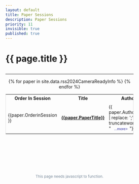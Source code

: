 ```yaml
---
layout: default
title: Paper Sessions
description: Paper Sessions
priority: 11
invisible: true
published: true
---
```


<div class="page" id="inner-content">
<style>
* {
  box-sizing: border-box;
}
#myTable {
  border-collapse: collapse;
  width: 100%;
  border: 1px solid #ddd;
  font-size: 100%;
}

#myTable th, #myTable td {
  text-align: left;
  padding: 12px;
}

#myTable tr {
  border-bottom: 1px solid #ddd;
}

#myTable tr.header, #myTable tr:hover {
  background-color: #f1f1f1;
}
</style>

<h1 class="page-title">{{ page.title }}</h1>
<br/>

<div style="width: 100%; text-align: center;">
<div style="width: 100%; text-align: center; margin-top: -20px;  margin-bottom: 15px;">
  <i id="chairedby"></i>
</div>
<div class="paper-authors">
<div class="paper-author-box">
    <div id="c1" class="paper-author-name"></div>
    <div id="c1a" class="paper-author-uni"></div>
</div>
<div class="paper-author-box">
    <div id="c2" class="paper-author-name"></div>
    <div id="c2a" class="paper-author-uni"></div>
</div>
</div>
<hr>

<table id="myTable">
  <tr class="toprowHeader">
    <th>Order In Session</th>
    <th>Title</th>
    <th>Authors</th>
  </tr>
 {% for paper in site.data.rss2024CameraReadyInfo %}
 <tr session="{{ paper.SessionName }}">
    <td width="5%" height="100px">{{paper.OrderinSession }}</td>
    <td width="45%" height="100px" ><a href="{{ site.baseurl }}/program/papers/{{ paper.PaperIDZeroes
}}/"><b>{{paper.PaperTitle}}</b></a></td>
    <!-- <td width="40%" height="100px">{{paper.AuthorNames | replace: ';', ','}}</td> -->
    <td width="40%" height="100px">{{ paper.AuthorNames | replace: ';', ',' | truncatewords: 40, "&nbsp;<button type='button' class='collapsible' style='border:none;background:none;font-size:smaller;color:#222299;'>...more&gt;</button>"}}
      <div class="content" style="display:none; padding-top:20px;">
        {{ paper.AuthorNames | replace: ';', ','}}
      </div>
    </td>
  </tr>
{% endfor %}
</table>

<br>

<script>
(function($) {
    $.QueryString = (function(a) {
        if (a == "") return {};
        var b = {};
        for (var i = 0; i < a.length; ++i)
        {
            var p=a[i].split('=');
            if (p.length != 2) continue;
            b[p[0]] = decodeURIComponent(p[1].replace(/\+/g, " "));
        }
        return b;
    })(window.location.search.substr(1).split('&'))
})(jQuery);
 
// Usage


var $rows = $('#myTable tr');
$(document).ready(function() {
    dirtyParam = jQuery.QueryString["session"];
    sessionName = dirtyParam.replaceAll('%20', ' ').replaceAll('%26','&');
    searchKey = "tr[session='"+ sessionName +"'],.toprowHeader";
    $rows.hide().filter(searchKey).show();
    $(".page-title").text("Session "+sessionName);


    param = jQuery.QueryString["c1"];
    if(param)
    {
      $("#chairedby").text("Chaired By");
    }
    param = jQuery.QueryString["c1"];
    if(param)
    {
      name = param.replaceAll('%20', ' ').replaceAll('%26','&');
      $("#c1").text(name);
    }
    param = jQuery.QueryString["c2"];
    if(param)
    {
      name = param.replaceAll('%20', ' ').replaceAll('%26','&');
      $("#c2").text(name);
    }
    param = jQuery.QueryString["c1a"];
    if(param)
    {
      name = param.replaceAll('%20', ' ').replaceAll('%26','&');
      $("#c1a").text(name);
    }
    param = jQuery.QueryString["c2a"];
    if(param)
    {
      name = param.replaceAll('%20', ' ').replaceAll('%26','&');
      $("#c2a").text(name);
    }
});
</script>


<script>
var coll = document.getElementsByClassName("collapsible");
var i;

for (i = 0; i < coll.length; i++) {
  coll[i].addEventListener("click", function() {
    this.classList.toggle("active");
    this.style.display = "none";
    var content = this.nextElementSibling;
    var c = this.parentElement;
    c.innerHTML = content.innerHTML;
    });
}
</script>




<br/>
<br/>
<br/>
<br/>
<br/>
<center><footer style="color: lightslategray;">
  <small style="line-height: 95%;"><p style="padding-bottom: 2px; margin-bottom: 2px;">This page needs javascript to function.</p></small>
</footer>
</center>
</div>